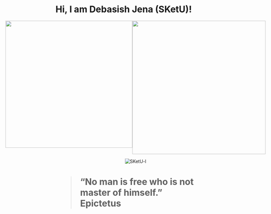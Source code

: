 
# Hi, I am Debasish Jena (SKetU)! 

<p align="center">
  <div style="display: flex; justify-content: center;">
    <img src="https://github-readme-stats.vercel.app/api?username=SKetU-l&show_icons=true&theme=dark" width="400">
    <img src="https://github-readme-streak-stats.herokuapp.com?user=SKetU-l&theme=dark&hide_border=false" width="420">
  </div>
</p>

<p align="center"> <img src="https://komarev.com/ghpvc/?username=SKetU-l&style=flat&color=dc143c" alt="SKetU-l" /> </p>

# <blockquote>&ldquo;No man is free who is not master of himself.&rdquo; <footer>Epictetus</footer></blockquote>
